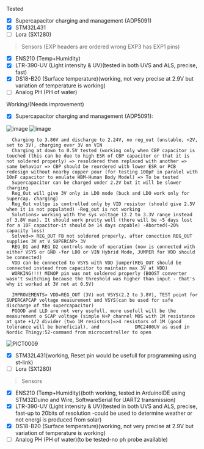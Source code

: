 Tested
- [x] Supercapacitor charging and management (ADP5091)
- [x] STM32L431 
- [ ] Lora (SX1280)
      
>Sensors (EXP headers are ordered wrong EXP3 has EXP1 pins)
- [x] ENS210 (Temp+Humidity)
- [x] LTR-390-UV (Light intensity & UV)(tested in both UVS and ALS, precise, fast)
- [x] DS18-B20 (Surface temperature)(working, not very precise at 2.9V but variation of temperature is working)
- [ ] Analog PH (PH of water)
      
Working/(Needs improvement)
- [X] Supercapacitor charging and management (ADP5091):

![image](https://github.com/Cristian-O/H2/assets/108984738/be896491-3708-4059-9036-6468f9c8566e)
![image](https://github.com/Cristian-O/H2/assets/108984738/402b6366-94e0-48f5-8fec-9134cf6d7b21)

      Charging to 3.86V and discharge to 2.24V, no reg_out (unstable, <2V, set to 3V), charging over 3V on VIN
      Charging at down to 0.5V tested (working only when CBP capacitor is touched (this can be due to high ESR of CBP capacitor or that it is not soldered properly) => resoldered then replaced with another => same behavior => CBP should be reordered with lower ESR or PCB redesign without nearby copper pour (for testing 100pF in paralel with 10nF capacitor to emulate HBM-Human Body Model) => To be tested
      Supercapacitor can be charged under 2.2V but it will be slower charging
      Reg_Out will give 3V only in LDO mode (buck and LDO work only for Supercap. charging)
      Reg_Out voltge is controlled only by VID resistor (should give 2.5V when it is not populated) -Reg_out is not working
      Solutions> working with the sys voltage (2.2 to 3.3V range instead of 3.8V max). It should work pretty well (there will be ~5 days lost for a 10F capacitor-it should be 14 days capable) -Aborted(~20% capacity loss)
      Solved=> REG_OUT FB not soldered properly, after conection REG_OUT supplies 3V at V_SUPERCAP> 3V
      REG_D1 and REG_D2 controls mode of operation (now is connected with either VSYS or GND -for LDO or VIN Hybrid Mode, JUMPER for VDD should be connected)
      VDD can be connected to VSYS with VDD jumper(REG_OUT should be connected instead from capacitor to maintain max 3V at VDD)
      WORKING!!!! MINOP pin was not soldered properly (BOOST converter wasn't switching because the threshold was higher than input - that's why it worked at 3V not at 0.5V)
      
      IMPROVEMENTS> VDD=REG_OUT (3V) not VSYS(2.2 to 3.8V), TEST point for SUPERCAPCAP voltage measurement and VSYS(can be used for safe discharge of the supercapacitor)
      PGOOD and LLD are not very usefull, more usefull will be the measurement o SCAP voltage (simple N+P channel MOS with 1M resistance at gate +1/2 divider (two 1M resistors)=>4 resistors of 1M (good tolerance will be beneficial), and             DMC2400UV as used in Nordic Thingy:52-command from microcontroller to open
![PICT0009](https://github.com/Cristian-O/H2/assets/108984738/458d5e85-6163-4ba9-9ace-26c56be0b607)
- [x] STM32L431(working, Reset pin would be usefull for programming using st-link)
- [ ] Lora (SX1280)

>Sensors
- [x] ENS210 (Temp+Humidity)(both working, tested in ArduinoIDE using STM32Duino and Wire, SoftwareSerial for UART2 transmission)
- [x] LTR-390-UV (Light intensity & UV)(tested in both UVS and ALS, precise, fast-up to 20bits of resolution -could be used to determine weather or not energi is produced from solar)
- [x] DS18-B20 (Surface temperature)(working, not very precise at 2.9V but variation of temperature is working)
- [ ] Analog PH (PH of water)(to be tested-no ph probe available)

